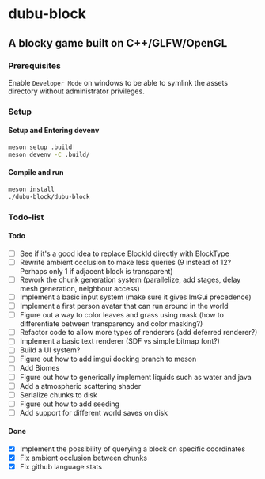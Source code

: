 # dubu-block

## A blocky game built on C++/GLFW/OpenGL

### Prerequisites

Enable `Developer Mode` on windows to be able to symlink the assets directory without administrator privileges.

### Setup

#### Setup and Entering devenv
```bash
meson setup .build
meson devenv -C .build/
```

#### Compile and run
```bash
meson install
./dubu-block/dubu-block
```

### Todo-list

#### Todo
- [ ] See if it's a good idea to replace BlockId directly with BlockType
- [ ] Rewrite ambient occlusion to make less queries (9 instead of 12? Perhaps only 1 if adjacent block is transparent)
- [ ] Rework the chunk generation system (parallelize, add stages, delay mesh generation, neighbour access)
- [ ] Implement a basic input system (make sure it gives ImGui precedence)
- [ ] Implement a first person avatar that can run around in the world
- [ ] Figure out a way to color leaves and grass using mask (how to differentiate between transparency and color masking?)
- [ ] Refactor code to allow more types of renderers (add deferred renderer?)
- [ ] Implement a basic text renderer (SDF vs simple bitmap font?)
- [ ] Build a UI system?
- [ ] Figure out how to add imgui docking branch to meson
- [ ] Add Biomes
- [ ] Figure out how to generically implement liquids such as water and java
- [ ] Add a atmospheric scattering shader
- [ ] Serialize chunks to disk
- [ ] Figure out how to add seeding
- [ ] Add support for different world saves on disk

#### Done
- [x] Implement the possibility of querying a block on specific coordinates
- [x] Fix ambient occlusion between chunks
- [x] Fix github language stats